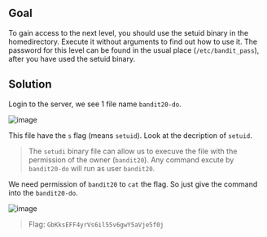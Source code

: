 ## Goal
To gain access to the next level, you should use the setuid binary in the homedirectory. Execute it without arguments to find out how to use it. The password for this level can be found in the usual place (`/etc/bandit_pass`), after you have used the setuid binary.

## Solution
Login to the server, we see 1 file name `bandit20-do`.  

![image](https://user-images.githubusercontent.com/44528004/136639322-80f98041-9875-4f5d-af0e-95bf330ceb31.png)  

This file have the `s` flag (means `setuid`). Look at the decription of `setuid`.

> The `setudi` binary file can allow us to execuve the file with the permission of the owner (`bandit20`). Any command excute by `bandit20-do` will run as user `bandit20`.  
 
We need permission of `bandit20` to `cat` the flag. So just give the command into the `bandit20-do`.  

![image](https://user-images.githubusercontent.com/44528004/136639379-3c8f373e-971c-433e-b486-0b54efb0f298.png)
> Flag: `GbKksEFF4yrVs6il55v6gwY5aVje5f0j`
